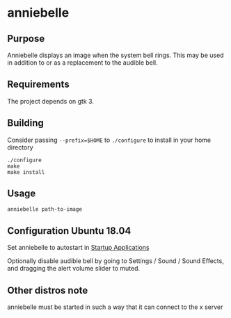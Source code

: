# anniebelle

## Purpose

Anniebelle displays an image when the system bell rings. This may be used in addition to or as a replacement to the audible bell.

## Requirements

The project depends on gtk 3.

## Building

Consider passing `--prefix=$HOME` to `./configure` to install in your home directory

```
./configure
make
make install
```

## Usage

`anniebelle path-to-image`

## Configuration Ubuntu 18.04

Set anniebelle to autostart in [Startup Applications](https://help.ubuntu.com/stable/ubuntu-help/startup-applications.html.en)

Optionally disable audible bell by going to Settings / Sound / Sound Effects, and dragging the alert volume slider to muted.

## Other distros note

anniebelle must be started in such a way that it can connect to the x server
